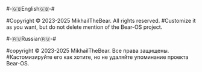 #-🇬🇧English🇬🇧-#

#Copyright © 2023-2025 MikhailTheBear. All rights reserved.
#Customize it as you want, but do not delete mention of the Bear-OS project.

#-🇷🇺Russian🇷🇺-#

#copyright © 2023-2025 MikhailTheBear. Все права защищены.
#Кастомизируйте его как хотите, но не удаляйте упоминание проекта Bear-OS.
